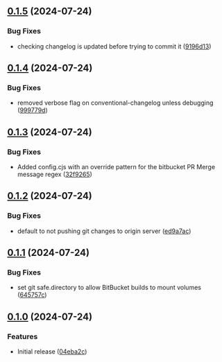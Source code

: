## [0.1.5](https://github.com/devops-consultants/conventional-changelog-release/compare/v0.1.4...v0.1.5) (2024-07-24)


### Bug Fixes

* checking changelog is updated before trying to commit it ([9196d13](https://github.com/devops-consultants/conventional-changelog-release/commit/9196d137f94bde6ab87f969567db8a866617a889))

## [0.1.4](https://github.com/devops-consultants/conventional-changelog-release/compare/v0.1.3...v0.1.4) (2024-07-24)


### Bug Fixes

* removed verbose flag on conventional-changelog unless debugging ([999779d](https://github.com/devops-consultants/conventional-changelog-release/commit/999779dc8e848933e27a77f19c217a8103d8d859))

## [0.1.3](https://github.com/devops-consultants/conventional-changelog-release/compare/v0.1.2...v0.1.3) (2024-07-24)


### Bug Fixes

* Added config.cjs with an override pattern for the bitbucket PR Merge message regex ([32f9265](https://github.com/devops-consultants/conventional-changelog-release/commit/32f9265f743dd31070b56218336c0304a7fc45f1))

## [0.1.2](https://github.com/devops-consultants/conventional-changelog-release/compare/v0.1.1...v0.1.2) (2024-07-24)


### Bug Fixes

* default to not pushing git changes to origin server ([ed9a7ac](https://github.com/devops-consultants/conventional-changelog-release/commit/ed9a7ac863999a28d31d266f0f7761f3e4c4bd31))

## [0.1.1](https://github.com/devops-consultants/conventional-changelog-release/compare/v0.1.0...v0.1.1) (2024-07-24)


### Bug Fixes

* set git safe.directory to allow BitBucket builds to mount volumes ([645757c](https://github.com/devops-consultants/conventional-changelog-release/commit/645757ca1b7acfdb26b968a97cc2f121cb647c65))

## [0.1.0](https://github.com/devops-consultants/conventional-changelog-release/compare/04eba2ce932192ddbc0c867c34730294e4c1cdc4...v0.1.0) (2024-07-24)


### Features

* Initial release ([04eba2c](https://github.com/devops-consultants/conventional-changelog-release/commit/04eba2ce932192ddbc0c867c34730294e4c1cdc4))

